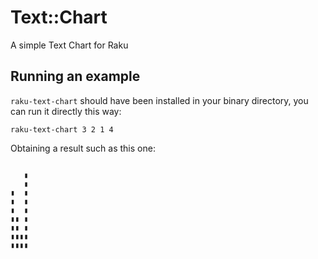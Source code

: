 # Text::Chart

A simple Text Chart for Raku


## Running an example

`raku-text-chart` should have been installed in your binary directory, you 
can run it directly this way:

```shell
raku-text-chart 3 2 1 4
```

Obtaining a result such as this one:

```text
    
   ▮
   ▮
▮  ▮
▮  ▮
▮  ▮
▮▮ ▮
▮▮ ▮
▮▮▮▮
▮▮▮▮

```

